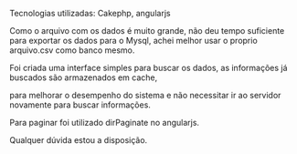 
Tecnologias utilizadas: Cakephp, angularjs 

Como o arquivo com os dados é muito grande, não deu tempo suficiente para exportar os dados para o Mysql, achei melhor usar o proprio arquivo.csv como banco mesmo.

Foi criada uma interface simples para buscar os dados, as informações já buscados são armazenados em cache, 

para melhorar o desempenho do sistema e não necessitar ir ao servidor novamente para buscar informações.

Para paginar foi utilizado dirPaginate no angularjs.

Qualquer dúvida estou a disposição.

